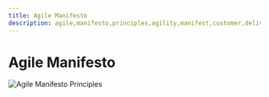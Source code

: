```yaml
---
title: Agile Manifesto
description: agile,manifesto,principles,agility,manifest,customer,delivery
---
```


# Agile Manifesto

![Agile Manifesto Principles]({{site.baseurl}}/images/agile_manifest.png)
